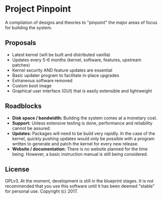 # Project Pinpoint

A compilation of designs and theories to "pinpoint" the major areas of focus for building the system.

## Proposals

- Latest kernel (will be built and distributed vanilla)
- Updates every 5-6 months (kernel, software, features, upstream patches)
- Kernel security AND feature updates are essential
- Basic updater program to facilitate in-place upgrades
- Extraneous software removed
- Custom boot image
- Graphical user interface (GUI) that is easily extensible and lightweight

## Roadblocks

- **Disk space / bandwidth:** Building the system comes at a monetary cost.
- **Support:** Unless extensive testing is done, performance and reliability cannot be assured.
- **Updates:** Packages will need to be build very rapidly. In the case of the kernel, quickly pushing updates would only be possible with a program written to generate and patch the kernel for every new release.
- **Website / documentation:** There is no website planned for the time being. However, a basic instruction manual is still being considered.

## License

GPLv3. At the moment, development is still in the blueprint stages. It is not recommended that you use this software until it has been deemed "stable" for personal use. Copyright (c) 2017.
